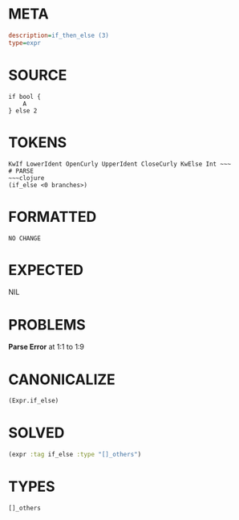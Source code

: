 # META
~~~ini
description=if_then_else (3)
type=expr
~~~
# SOURCE
~~~roc
if bool {
	A
} else 2
~~~
# TOKENS
~~~text
KwIf LowerIdent OpenCurly UpperIdent CloseCurly KwElse Int ~~~
# PARSE
~~~clojure
(if_else <0 branches>)
~~~
# FORMATTED
~~~roc
NO CHANGE
~~~
# EXPECTED
NIL
# PROBLEMS
**Parse Error**
at 1:1 to 1:9

# CANONICALIZE
~~~clojure
(Expr.if_else)
~~~
# SOLVED
~~~clojure
(expr :tag if_else :type "[]_others")
~~~
# TYPES
~~~roc
[]_others
~~~
